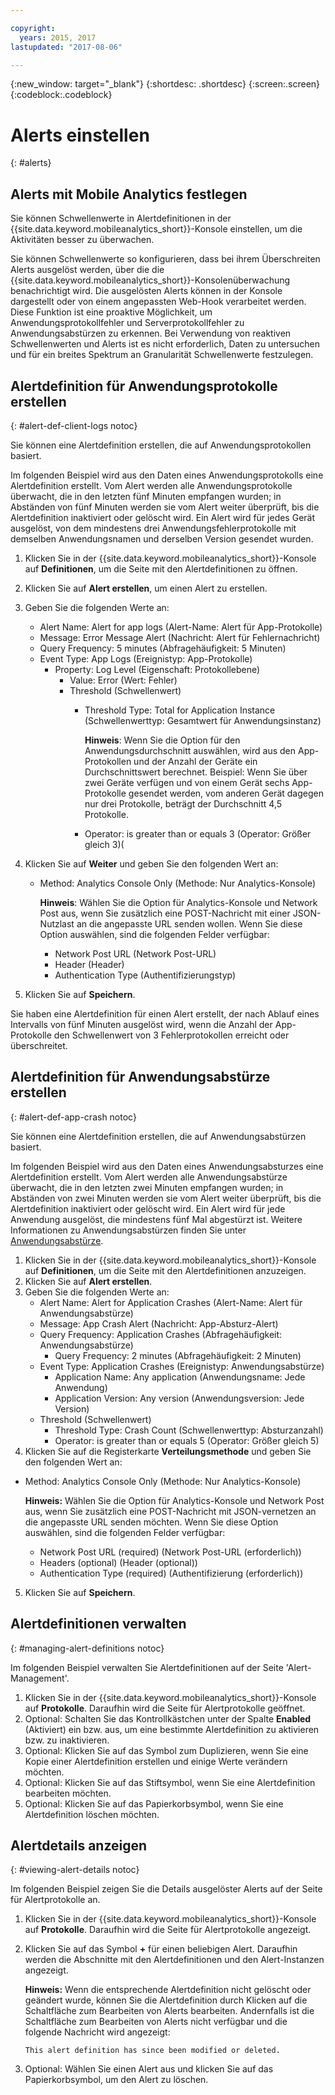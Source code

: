 ```yaml
---

copyright:
  years: 2015, 2017
lastupdated: "2017-08-06"

---
```

{:new_window: target="_blank"}
{:shortdesc: .shortdesc}
{:screen:.screen}
{:codeblock:.codeblock}

# Alerts einstellen
{: #alerts}

## Alerts mit Mobile Analytics festlegen 

Sie können Schwellenwerte in Alertdefinitionen in der {{site.data.keyword.mobileanalytics_short}}-Konsole einstellen, um die Aktivitäten besser zu überwachen.

Sie können Schwellenwerte so konfigurieren, dass bei ihrem Überschreiten Alerts ausgelöst werden, über die die {{site.data.keyword.mobileanalytics_short}}-Konsolenüberwachung benachrichtigt wird. Die ausgelösten Alerts können in der Konsole dargestellt oder von einem angepassten Web-Hook verarbeitet werden.<!-- This feature provides a proactive means of detecting app log errors, server log errors, extended periods of network latency, and authentication failures.--> Diese Funktion ist eine proaktive Möglichkeit, um Anwendungsprotokollfehler und Serverprotokollfehler zu Anwendungsabstürzen zu erkennen. Bei Verwendung von reaktiven Schwellenwerten und Alerts ist es nicht erforderlich, Daten zu untersuchen und für ein breites Spektrum an Granularität Schwellenwerte festzulegen.

## Alertdefinition für Anwendungsprotokolle erstellen
{: #alert-def-client-logs notoc}

Sie können eine Alertdefinition erstellen, die auf Anwendungsprotokollen basiert.

Im folgenden Beispiel wird aus den Daten eines Anwendungsprotokolls eine Alertdefinition erstellt. Vom Alert werden alle Anwendungsprotokolle überwacht, die in den letzten fünf Minuten empfangen wurden; in Abständen von fünf Minuten werden sie vom Alert weiter überprüft, bis die Alertdefinition inaktiviert oder gelöscht wird. Ein Alert wird für jedes Gerät ausgelöst, von dem mindestens drei Anwendungsfehlerprotokolle mit demselben Anwendungsnamen und derselben Version gesendet wurden.

1. Klicken Sie in der {{site.data.keyword.mobileanalytics_short}}-Konsole auf **Definitionen**, um die Seite mit den Alertdefinitionen zu öffnen.
2. Klicken Sie auf **Alert erstellen**, um einen Alert zu erstellen.
3. Geben Sie die folgenden Werte an:
	* Alert Name: Alert for app logs (Alert-Name: Alert für App-Protokolle)
	* Message: Error Message Alert (Nachricht: Alert für Fehlernachricht)
	* Query Frequency: 5 minutes (Abfragehäufigkeit: 5 Minuten)
	* Event Type: App Logs (Ereignistyp: App-Protokolle)
		* Property: Log Level (Eigenschaft: Protokollebene)
			* Value: Error (Wert: Fehler)
			* Threshold (Schwellenwert)
				* Threshold Type: Total for Application Instance (Schwellenwerttyp: Gesamtwert für Anwendungsinstanz)

					**Hinweis**: Wenn Sie die Option für den Anwendungsdurchschnitt auswählen, wird aus den App-Protokollen und der Anzahl der Geräte ein Durchschnittswert berechnet. Beispiel: Wenn Sie über zwei Geräte verfügen und von einem Gerät sechs App-Protokolle gesendet werden, vom anderen Gerät dagegen nur drei Protokolle, beträgt der Durchschnitt 4,5 Protokolle.
				* Operator: is greater than or equals 3 (Operator: Größer gleich 3)(
	<!-- insert alert definition tab image? -->

4. Klicken Sie auf **Weiter** und geben Sie den folgenden Wert an:
	* Method: Analytics Console Only (Methode: Nur Analytics-Konsole)

		**Hinweis**: Wählen Sie die Option für Analytics-Konsole und Network Post aus, wenn Sie zusätzlich eine POST-Nachricht mit einer JSON-Nutzlast an die angepasste URL senden wollen. Wenn Sie diese Option auswählen, sind die folgenden Felder verfügbar:
		* Network Post URL (Network Post-URL)
        * Header (Header)
        * Authentication Type (Authentifizierungstyp)
5. Klicken Sie auf **Speichern**.

Sie haben eine Alertdefinition für einen Alert erstellt, der nach Ablauf eines Intervalls von fünf Minuten ausgelöst wird, wenn die Anzahl der App-Protokolle den Schwellenwert von 3 Fehlerprotokollen erreicht oder überschreitet.

## Alertdefinition für Anwendungsabstürze erstellen
{: #alert-def-app-crash notoc}

Sie können eine Alertdefinition erstellen, die auf Anwendungsabstürzen basiert.

Im folgenden Beispiel wird aus den Daten eines Anwendungsabsturzes eine Alertdefinition erstellt. Vom Alert werden alle Anwendungsabstürze überwacht, die in den letzten zwei Minuten empfangen wurden; in Abständen von zwei Minuten werden sie vom Alert weiter überprüft, bis die Alertdefinition inaktiviert oder gelöscht wird. Ein Alert wird für jede Anwendung ausgelöst, die mindestens fünf Mal abgestürzt ist. Weitere Informationen zu Anwendungsabstürzen finden Sie unter [Anwendungsabstürze](#app_crash).

1. Klicken Sie in der {{site.data.keyword.mobileanalytics_short}}-Konsole auf **Definitionen**, um die Seite mit den Alertdefinitionen anzuzeigen.
2. Klicken Sie auf **Alert erstellen**.
3. Geben Sie die folgenden Werte an:
	* Alert Name: Alert for Application Crashes (Alert-Name: Alert für Anwendungsabstürze)
	* Message: App Crash Alert (Nachricht: App-Absturz-Alert)
	* Query Frequency: Application Crashes (Abfragehäufigkeit: Anwendungsabstürze)
		* Query Frequency: 2 minutes (Abfragehäufigkeit: 2 Minuten)
	* Event Type: Application Crashes (Ereignistyp: Anwendungsabstürze)
		* Application Name: Any application (Anwendungsname: Jede Anwendung)
		* Application Version: Any version (Anwendungsversion: Jede Version)
    * Threshold (Schwellenwert)
      * Threshold Type: Crash Count (Schwellenwerttyp: Absturzanzahl)
      * Operator: is greater than or equals 5 (Operator: Größer gleich 5)
4. Klicken Sie auf die Registerkarte **Verteilungsmethode** und geben Sie den folgenden Wert an:
  * Method: Analytics Console Only (Methode: Nur Analytics-Konsole)

    **Hinweis:** Wählen Sie die Option für Analytics-Konsole und Network Post aus, wenn Sie zusätzlich eine POST-Nachricht mit JSON-vernetzen an die angepasste URL senden möchten. Wenn Sie diese Option auswählen, sind die folgenden Felder verfügbar:
      * Network Post URL (required) (Network Post-URL (erforderlich))
      * Headers (optional) (Header (optional))
      * Authentication Type (required) (Authentifizierung (erforderlich))
5. Klicken Sie auf **Speichern**.

## Alertdefinitionen verwalten
{: #managing-alert-definitions notoc}

Im folgenden Beispiel verwalten Sie Alertdefinitionen auf der Seite 'Alert-Management'.

1. Klicken Sie in der {{site.data.keyword.mobileanalytics_short}}-Konsole auf **Protokolle**. Daraufhin wird die Seite für Alertprotokolle geöffnet.
2. Optional: Schalten Sie das Kontrollkästchen unter der Spalte **Enabled** (Aktiviert) ein bzw. aus, um eine bestimmte Alertdefinition zu aktivieren bzw. zu inaktivieren.
3. Optional: Klicken Sie auf das Symbol zum Duplizieren, wenn Sie eine Kopie einer Alertdefinition erstellen und einige Werte verändern möchten.
4. Optional: Klicken Sie auf das Stiftsymbol, wenn Sie eine Alertdefinition bearbeiten möchten.
5. Optional: Klicken Sie auf das Papierkorbsymbol, wenn Sie eine Alertdefinition löschen möchten.

## Alertdetails anzeigen
{: #viewing-alert-details notoc}

Im folgenden Beispiel zeigen Sie die Details ausgelöster Alerts auf der Seite für Alertprotokolle an.

1. Klicken Sie in der {{site.data.keyword.mobileanalytics_short}}-Konsole auf **Protokolle**. Daraufhin wird die Seite für Alertprotokolle angezeigt.
2. Klicken Sie auf das Symbol **+** für einen beliebigen Alert. Daraufhin werden die Abschnitte mit den Alertdefinitionen und den Alert-Instanzen angezeigt.

    **Hinweis:** Wenn die entsprechende Alertdefinition nicht gelöscht oder geändert wurde, können Sie die Alertdefinition durch Klicken auf die Schaltfläche zum Bearbeiten von Alerts bearbeiten. Andernfalls ist die Schaltfläche zum Bearbeiten von Alerts nicht verfügbar und die folgende Nachricht wird angezeigt:

    `This alert definition has since been modified or deleted.`

3. Optional: Wählen Sie einen Alert aus und klicken Sie auf das Papierkorbsymbol, um den Alert zu löschen.

